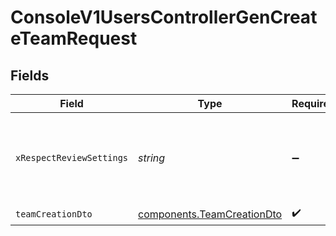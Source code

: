 # ConsoleV1UsersControllerGenCreateTeamRequest


## Fields

| Field                                                                    | Type                                                                     | Required                                                                 | Description                                                              |
| ------------------------------------------------------------------------ | ------------------------------------------------------------------------ | ------------------------------------------------------------------------ | ------------------------------------------------------------------------ |
| `xRespectReviewSettings`                                                 | *string*                                                                 | :heavy_minus_sign:                                                       | Optional header to respect review settings for mutation endpoints.       |
| `teamCreationDto`                                                        | [components.TeamCreationDto](../../models/components/teamcreationdto.md) | :heavy_check_mark:                                                       | N/A                                                                      |